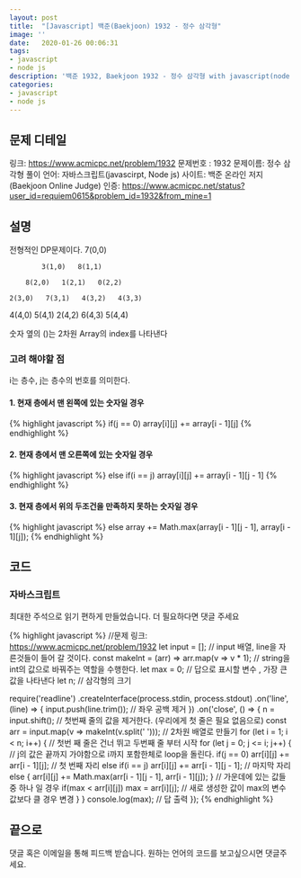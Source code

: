```yaml
---
layout: post
title:  "[Javascript] 백준(Baekjoon) 1932 - 정수 삼각형"
image: ''
date:   2020-01-26 00:06:31
tags:
- javascript
- node js
description: '백준 1932, Baekjoon 1932 - 정수 삼각형 with javascript(node js)'
categories:
- javascript
- node js
---
```


## 문제 디테일
링크: https://www.acmicpc.net/problem/1932
문제번호 : 1932
문제이름: 정수 삼각형
풀이 언어: 자바스크립트(javascirpt, Node js)
사이트: 백준 온라인 저지 (Baekjoon Online Judge)
인증: https://www.acmicpc.net/status?user_id=requiem0615&problem_id=1932&from_mine=1

## 설명
전형적인 DP문제이다.
                7(0,0)

            3(1,0)   8(1,1)

        8(2,0)   1(2,1)   0(2,2)

    2(3,0)   7(3,1)   4(3,2)   4(3,3)

4(4,0)   5(4,1)   2(4,2)   6(4,3)   5(4,4)

숫자 옆의 ()는 2차원 Array의 index를 나타낸다

### 고려 해야할 점
i는 층수, j는 층수의 번호를 의미한다.
#### 1. 현재 층에서 맨 왼쪽에 있는 숫자일 경우

{% highlight javascript %}
if(j == 0) array[i][j] += array[i - 1][j]
{% endhighlight %}

#### 2. 현재 층에서 맨 오른쪽에 있는 숫자일 경우

{% highlight javascript %}
else if(i == j) array[i][j] += array[i - 1][j - 1]
{% endhighlight %}

#### 3. 현재 층에서 위의 두조건을 만족하지 못하는 숫자일 경우

{% highlight javascript %}
else array += Math.max(array[i - 1][j - 1], array[i - 1][j]);
{% endhighlight %}

## 코드
### 자바스크립트
최대한 주석으로 읽기 편하게 만들었습니다. 더 필요하다면 댓글 주세요

{% highlight javascript %}
//문제 링크: https://www.acmicpc.net/problem/1932
let input = []; // input 배열, line을 자른것들이 들어 갈 것이다.
const makeInt = (arr) => arr.map(v => v * 1); // string을 int의 값으로 바꿔주는 역할을 수행한다.
let max = 0; // 답으로 표시할 변수 , 가장 큰 값을 나타낸다
let n; // 삼각형의 크기

require('readline')
    .createInterface(process.stdin, process.stdout)
    .on('line', (line) => {
        input.push(line.trim()); // 좌우 공백 제거
    })
    .on('close', () => {
        n = input.shift(); // 첫번째 줄의 값을 제거한다. (우리에게 첫 줄은 필요 없음으로)
        const arr = input.map(v => makeInt(v.split(' '))); // 2차원 배열로 만들기
        for (let i = 1; i < n; i++) { // 첫번 째 줄은 건너 뛰고 두번째 줄 부터 시작
            for (let j = 0; j <= i; j++) { // j의 값은 끝까지 가야함으로 i까지 포함한체로 loop을 돌린다.
                if(j == 0) arr[i][j] += arr[i - 1][j]; // 첫 번째 자리
                else if(i == j) arr[i][j] += arr[i - 1][j - 1]; // 마지막 자리
                else {
                    arr[i][j] += Math.max(arr[i - 1][j - 1], arr[i - 1][j]);
                } // 가운데에 있는 값들 중 하나 일 경우
                if(max < arr[i][j]) max = arr[i][j]; // 새로 생성한 값이 max의 변수 값보다 클 경우 변경
            }
        }
        console.log(max); // 답 출력
    });
{% endhighlight %}

## 끝으로
댓글 혹은 이메일을 통해 피드백 받습니다. 원하는 언어의 코드를 보고싶으시면 댓글주세요.
